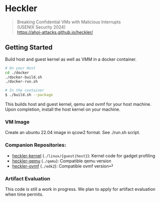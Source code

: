 # Heckler
>
> Breaking Confidential VMs with Malicious Interrupts  
> (USENIX Security 2024)  
> https://ahoi-attacks.github.io/heckler/
>

## Getting Started

Build host and guest kernel as well as VMM in a docker container.

```sh
# On your Host
cd ./docker
./docker-build.sh
./docker-run.sh

# In the container
$ ./build.sh --package
```

This builds host and guest kernel, qemu and ovmf for your host machine.
Upon completion, install the host kernel on your machine.

### VM Image
Create an ubuntu 22.04 image in qcow2 format. See ./run.sh script.  

### Companion Repositories:
- [heckler-kernel](https://github.com/ahoi-attacks/heckler-kernel) (`./linux/{guest|host}`): Kernel code for gadget profiling
- [heckler-qemu](https://github.com/ahoi-attacks/heckler-qemu) (`./qemu`): Compatible qemu version
- [heckler-ovmf](https://github.com/ahoi-attacks/heckler-ovmf) (`./edk2`): Compatible ovmf version⏎

### Artifact Evaluation
This code is still a work in progress.
We plan to apply for artifact evaluation when time permits.